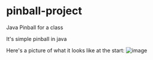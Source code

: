 # pinball-project
Java Pinball for a class

It's simple pinball in java

Here's a picture of what it looks like at the start:
![image](https://user-images.githubusercontent.com/51379097/204164117-90bf8905-5daa-4008-a5b2-f4876657dba5.png)

